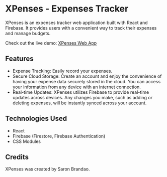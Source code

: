 # XPenses - Expenses Tracker

XPenses is an expenses tracker web application built with React and Firebase. It provides users with a convenient way to track their expenses and manage budgets.

Check out the live demo: [XPenses Web App](https://master--financial-management-react-app.netlify.app/)

## Features
- Expense Tracking: Easily record your expenses. 
- Secure Cloud Storage: Create an account and enjoy the convenience of having your expense data securely stored in the cloud. You can access your information from any device with an internet connection.
- Real-time Updates: XPenses utilizes Firebase to provide real-time updates across devices. Any changes you make, such as adding or deleting expenses, will be instantly synced across your account.

## Technologies Used
- React
- Firebase (Firestore, Firebase Authentication)
- CSS Modules

## Credits
XPenses was created by Saron Brandao.
